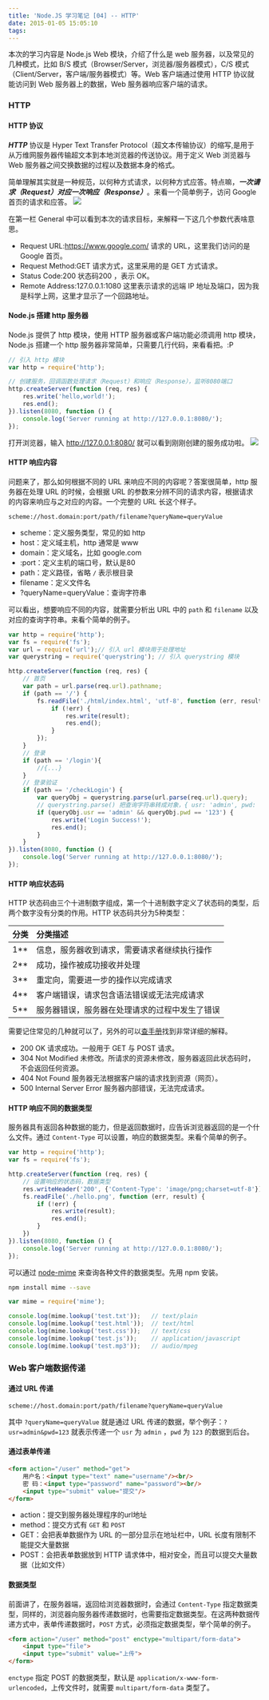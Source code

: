 ```yaml
---
title: 'Node.JS 学习笔记 [04] -- HTTP'
date: 2015-01-05 15:05:10
tags:
---
```


本次的学习内容是 Node.js Web 模块，介绍了什么是 web 服务器，以及常见的几种模式，比如 B/S 模式（Browser/Server，浏览器/服务器模式），C/S 模式（Client/Server，客户端/服务器模式）等。Web 客户端通过使用 HTTP 协议就能访问到 Web 服务器上的数据，Web 服务器响应客户端的请求。
<!-- more -->
### HTTP
#### HTTP 协议
***HTTP***  协议是 Hyper Text Transfer Protocol（超文本传输协议）的缩写,是用于从万维网服务器传输超文本到本地浏览器的传送协议。用于定义 Web 浏览器与 Web 服务器之间交换数据的过程以及数据本身的格式。

简单理解其实就是一种规范，以何种方式请求，以何种方式应答。特点嘛，***一次请求（Request）对应一次响应（Response）***。来看一个简单例子，访问 Google 首页的请求和应答。
![](http://ww3.sinaimg.cn/large/6057861cgw1fbb9dlv1ylj20xy0ts7ct.jpg)

在第一栏 General 中可以看到本次的请求目标，来解释一下这几个参数代表啥意思。

- Request URL:https://www.google.com/  请求的 URL，这里我们访问的是 Google 首页。
- Request Method:GET 请求方式，这里采用的是 GET 方式请求。
- Status Code:200  状态码200 ，表示 OK。
- Remote Address:127.0.0.1:1080 这里表示请求的远端 IP 地址及端口，因为我是科学上网，这里才显示了一个回路地址。

#### Node.js 搭建 http 服务器
Node.js 提供了 http 模块，使用 HTTP 服务器或客户端功能必须调用 http 模块，Node.js 搭建一个 http 服务器非常简单，只需要几行代码，来看看把。:P
```js
// 引入 http 模块
var http = require('http');

// 创建服务，回调函数处理请求（Request）和响应（Response），监听8080端口
http.createServer(function (req, res) {
    res.write('hello,world!');
    res.end();
}).listen(8080, function () {
    console.log('Server running at http://127.0.0.1:8080/');
});
```
打开浏览器，输入 http://127.0.0.1:8080/ 就可以看到刚刚创建的服务成功啦。
![](http://ww4.sinaimg.cn/large/6057861cgw1fbbabbplavj20tg08mmyp.jpg)

#### HTTP 响应内容
问题来了，那么如何根据不同的 URL 来响应不同的内容呢？答案很简单，http 服务器在处理 URL 的时候，会根据 URL 的参数来分辨不同的请求内容，根据请求的内容来响应与之对应的内容。一个完整的 URL 长这个样子。
```Text
scheme://host.domain:port/path/filename?queryName=queryValue
```
- scheme：定义服务类型，常见的如 http
- host：定义域主机，http 通常是 www
- domain：定义域名，比如 google.com
- :port：定义主机的端口号，默认是80
- path：定义路径，省略 `/` 表示根目录
- filename：定义文件名
- ?queryName=queryValue：查询字符串

可以看出，想要响应不同的内容，就需要分析出 URL 中的 `path` 和 `filename` 以及对应的查询字符串。来看个简单的例子。
```js
var http = require('http');
var fs = require('fs');
var url = require('url');// 引入 url 模块用于处理地址
var querystring = require('querystring'); // 引入 querystring 模块

http.createServer(function (req, res) {
    // 首页
    var path = url.parse(req.url).pathname;
    if (path == '/') {
        fs.readFile('./html/index.html', 'utf-8', function (err, result) {
            if (!err) {
                res.write(result);
                res.end();
            }
        });
    }
    // 登录
    if (path == '/login'){
        //{...}
    }
    // 登录验证
    if (path == '/checkLogin') {
        var queryObj = querystring.parse(url.parse(req.url).query);
        // querystring.parse() 把查询字符串转成对象，{ usr: 'admin', pwd: '123' }
        if (queryObj.usr == 'admin' && queryObj.pwd == '123') {
            res.write('Login Success!');
            res.end();
        }
    }
}).listen(8080, function () {
    console.log('Server running at http://127.0.0.1:8080/');
});
```

#### HTTP 响应状态码
HTTP 状态码由三个十进制数字组成，第一个十进制数字定义了状态码的类型，后两个数字没有分类的作用。HTTP 状态码共分为5种类型：

|分类   |分类描述                                   |
|:-----|:------------------------------------------|
|1**   |信息，服务器收到请求，需要请求者继续执行操作   |
|2**   |成功，操作被成功接收并处理                   |
|3**   |重定向，需要进一步的操作以完成请求            |
|4**   |客户端错误，请求包含语法错误或无法完成请求     |
|5**   |服务器错误，服务器在处理请求的过程中发生了错误 |

需要记住常见的几种就可以了，另外的可以[查手册](http://tools.jb51.net/table/http_status_code)找到非常详细的解释。
- 200	OK	请求成功。一般用于 GET 与 POST 请求。
- 304	Not Modified	未修改。所请求的资源未修改，服务器返回此状态码时，不会返回任何资源。
- 404	Not Found	服务器无法根据客户端的请求找到资源（网页）。
- 500	Internal Server Error	服务器内部错误，无法完成请求。

#### HTTP 响应不同的数据类型
服务器具有返回各种数据的能力，但是返回数据时，应告诉浏览器返回的是一个什么文件。通过 `Content-Type` 可以设置，响应的数据类型。来看个简单的例子。
```js
var http = require('http');
var fs = require('fs');

http.createServer(function (req, res) {
    // 设置响应的状态码，数据类型
    res.writeHeader('200', {'Content-Type': 'image/png;charset=utf-8'});
    fs.readFile('./hello.png', function (err, result) {
        if (!err) {
            res.write(result);
            res.end();
        }
    })
}).listen(8080, function () {
    console.log('Server running at http://127.0.0.1:8080/');
});
```
可以通过 [node-mime](https://github.com/broofa/node-mime) 来查询各种文件的数据类型。先用 npm 安装。
```bash
npm install mime --save
```
```js
var mime = require('mime');

console.log(mime.lookup('test.txt'));   // text/plain
console.log(mime.lookup('test.html'));  // text/html
console.log(mime.lookup('test.css'));   // text/css
console.log(mime.lookup('test.js'));    // application/javascript
console.log(mime.lookup('test.mp3'));   // audio/mpeg
```
### Web 客户端数据传递

#### 通过 URL 传递
```Text
scheme://host.domain:port/path/filename?queryName=queryValue
```
其中 `?queryName=queryValue` 就是通过 URL 传递的数据，举个例子：`?usr=admin&pwd=123` 就表示传递一个 `usr` 为 `admin` ，`pwd` 为 `123` 的数据到后台。
#### 通过表单传递
```html
<form action="/user" method="get">
    用户名：<input type="text" name="username"/><br/>
    密 码：<input type="password" name="password"><br/>
    <input type="submit" value="提交"/>
</form>
```
- action：提交到服务器处理程序的url地址
- method：提交方式有 `GET` 和 `POST`
- GET：会把表单数据作为 URL 的一部分显示在地址栏中，URL 长度有限制不能提交大量数据
- POST：会把表单数据放到 HTTP 请求体中，相对安全，而且可以提交大量数据（比如文件）

#### 数据类型
前面讲了，在服务器端，返回给浏览器数据时，会通过 `Content-Type` 指定数据类型，同样的，浏览器向服务器传递数据时，也需要指定数据类型。在这两种数据传递方式中，表单传递数据时，`POST` 方式，必须指定数据类型，举个简单的例子。
```html
<form action="/user" method="post" enctype="multipart/form-data">
    <input type="file">
    <input type="submit" value="上传">
</form>
```
`enctype` 指定 POST 的数据类型，默认是 `application/x-www-form-urlencoded`，上传文件时，就需要 `multipart/form-data` 类型了。
